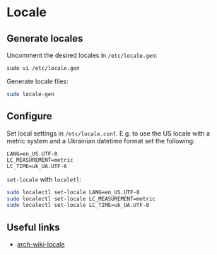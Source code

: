 # Locale

## Generate locales

Uncomment the desired locales in `/etc/locale.gen`:

```sudo
sudo vi /etc/locale.gen
```

Generate locale files:

```bash
sudo locale-gen
```

## Configure

Set local settings in `/etc/locale.conf`. E.g. to use the US locale with a metric system and a Ukrainian datetime format set the following:

```
LANG=en_US.UTF-8
LC_MEASUREMENT=metric
LC_TIME=uk_UA.UTF-8
```

`set-locale` with `localetl`:

```bash
sudo localectl set-locale LANG=en_US.UTF-8
sudo localectl set-locale LC_MEASUREMENT=metric
sudo localectl set-locale LC_TIME=uk_UA.UTF-8
```

## Useful links

- [arch-wiki-locale][arch-wiki-locale]

[arch-wiki-locale]: <https://wiki.archlinux.org/title/Locale#Metric_measurements_with_US_locale>

